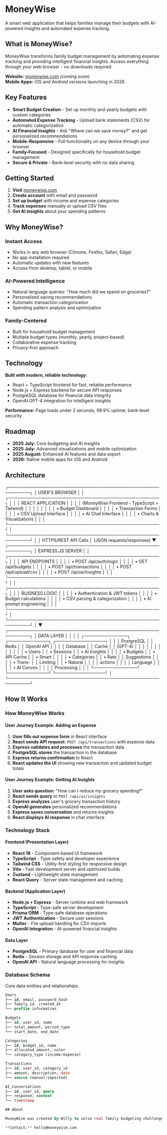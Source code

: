 # MoneyWise

A smart web application that helps families manage their budgets with AI-powered insights and automated expense tracking.

## What is MoneyWise?

MoneyWise transforms family budget management by automating expense tracking and providing intelligent financial insights. Access everything through your web browser - no downloads required.

**Website:** [moneywise.com](https://moneywise.com) *(coming soon)*  
**Mobile Apps:** iOS and Android versions launching in 2026

## Key Features

- **Smart Budget Creation** - Set up monthly and yearly budgets with custom categories
- **Automated Expense Tracking** - Upload bank statements (CSV) for automatic categorization
- **AI Financial Insights** - Ask "Where can we save money?" and get personalized recommendations
- **Mobile-Responsive** - Full functionality on any device through your browser
- **Family-Focused** - Designed specifically for household budget management
- **Secure & Private** - Bank-level security with no data sharing

## Getting Started

1. **Visit** [moneywise.com](https://moneywise.com)
2. **Create account** with email and password
3. **Set up budget** with income and expense categories
4. **Track expenses** manually or upload CSV files
5. **Get AI insights** about your spending patterns

## Why MoneyWise?

### **Instant Access**
- Works in any web browser (Chrome, Firefox, Safari, Edge)
- No app installation required
- Automatic updates with new features
- Access from desktop, tablet, or mobile

### **AI-Powered Intelligence**
- Natural language queries: "How much did we spend on groceries?"
- Personalized saving recommendations
- Automatic transaction categorization
- Spending pattern analysis and optimization

### **Family-Centered**
- Built for household budget management
- Multiple budget types (monthly, yearly, project-based)
- Collaborative expense tracking
- Privacy-first approach

## Technology

**Built with modern, reliable technology:**
- React + TypeScript frontend for fast, reliable performance
- Node.js + Express backend for secure API responses
- PostgreSQL database for financial data integrity
- OpenAI GPT-4 integration for intelligent insights

**Performance:** Page loads under 2 seconds, 99.9% uptime, bank-level security

## Roadmap

- **2025 July:** Core budgeting and AI insights
- **2025 July:** Advanced visualizations and mobile optimization
- **2025 August:** Enhanced AI features and data export
- **2026:** Native mobile apps for iOS and Android

## Architecture
┌─────────────────────────────────────────────────────────┐
│                    USER'S BROWSER                       │
│  ┌─────────────────────────────────────────────────┐   │
│  │            REACT APPLICATION                    │   │
│  │  (MoneyWise Frontend - TypeScript + Tailwind)  │   │
│  │                                                 │   │
│  │  • Budget Dashboard                             │   │
│  │  • Transaction Forms                            │   │
│  │  • CSV Upload Interface                         │   │
│  │  • AI Chat Interface                            │   │
│  │  • Charts & Visualizations                      │   │
│  └─────────────────────────────────────────────────┘   │
└─────────────────────────────────────────────────────────┘
                               │
                               │ HTTPS/REST API Calls
                               │ (JSON requests/responses)
                               ▼
┌─────────────────────────────────────────────────────────┐
│                   EXPRESS.JS SERVER                     │
│  ┌─────────────────────────────────────────────────┐   │
│  │            API ENDPOINTS                        │   │
│  │  • POST /api/auth/login                         │   │
│  │  • GET  /api/budgets                            │   │
│  │  • POST /api/transactions                       │   │
│  │  • POST /api/upload/csv                         │   │
│  │  • POST /api/ai/insights                        │   │
│  └─────────────────────────────────────────────────┘   │
│  ┌─────────────────────────────────────────────────┐   │
│  │           BUSINESS LOGIC                        │   │
│  │  • Authentication & JWT tokens                  │   │
│  │  • Budget calculations                          │   │
│  │  • CSV parsing & categorization                 │   │
│  │  • AI prompt engineering                        │   │
│  └─────────────────────────────────────────────────┘   │
└─────────────────────────────────────────────────────────┘
                               │
                               ▼
┌─────────────────────────────────────────────────────────┐
│                    DATA LAYER                           │
│                                                         │
│  ┌──────────────┐  ┌─────────────┐  ┌────────────────┐ │
│  │ PostgreSQL   │  │   Redis     │  │  OpenAI API    │ │
│  │   Database   │  │   Cache     │  │   (GPT-4)      │ │
│  │              │  │             │  │                │ │
│  │ • Users      │  │ • Sessions  │  │ • AI Insights  │ │
│  │ • Budgets    │  │ • API Cache │  │ • Smart        │ │
│  │ • Categories │  │ • Rate      │  │   Suggestions  │ │
│  │ • Trans-     │  │   Limiting  │  │ • Natural      │ │
│  │   actions    │  │             │  │   Language     │ │
│  │ • AI Convos  │  │             │  │   Processing   │ │
│  └──────────────┘  └─────────────┘  └────────────────┘ │
└─────────────────────────────────────────────────────────┘

## How It Works
### How MoneyWise Works

#### User Journey Example: Adding an Expense
1. **User fills out expense form** in React interface
2. **React sends API request:** `POST /api/transactions` with expense data
3. **Express validates and processes** the transaction data
4. **PostgreSQL stores** the transaction in the database
5. **Express returns confirmation** to React
6. **React updates the UI** showing new transaction and updated budget totals

#### User Journey Example: Getting AI Insights
1. **User asks question:** "How can I reduce my grocery spending?"
2. **React sends query** to `POST /api/ai/insights`
3. **Express analyzes** user's grocery transaction history
4. **OpenAI generates** personalized recommendations
5. **Express saves conversation** and returns insights
6. **React displays AI response** in chat interface

### Technology Stack

#### Frontend (Presentation Layer)
- **React 18** - Component-based UI framework
- **TypeScript** - Type safety and developer experience
- **Tailwind CSS** - Utility-first styling for responsive design
- **Vite** - Fast development server and optimized builds
- **Zustand** - Lightweight state management
- **React Query** - Server state management and caching

#### Backend (Application Layer)
- **Node.js + Express** - Server runtime and web framework
- **TypeScript** - Type-safe server development
- **Prisma ORM** - Type-safe database operations
- **JWT Authentication** - Secure user sessions
- **Multer** - File upload handling for CSV imports
- **OpenAI Integration** - AI-powered financial insights

#### Data Layer
- **PostgreSQL** - Primary database for user and financial data
- **Redis** - Session storage and API response caching
- **OpenAI API** - Natural language processing for insights

### Database Schema

Core data entities and relationships:

```sql
Users
├── id, email, password_hash
├── family_id, created_at
└── profile information

Budgets
├── id, user_id, name
├── total_amount, period_type
└── start_date, end_date

Categories
├── id, budget_id, name
├── allocated_amount, color
└── category_type (income/expense)

Transactions
├── id, user_id, category_id
├── amount, description, date
└── source (manual/imported)

AI_Conversations
├── id, user_id, query
├── response, context
└── timestamp

## About

MoneyWise was created by Willy to solve real family budgeting challenges through modern technology and AI-powered insights. Built with professional-grade tools and security standards.

**Contact:** hello@moneywise.com
